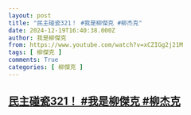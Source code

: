 ```yaml
---
layout: post
title: "民主碰瓷321！ #我是柳傑克 #柳杰克"
date: 2024-12-19T16:40:38.000Z
author: 我是柳傑克
from: https://www.youtube.com/watch?v=xCZIGg2j21M
tags: [ 柳傑克 ]
comments: True
categories: [ 柳傑克 ]
---
```

<!--1734626438000-->
[民主碰瓷321！ #我是柳傑克 #柳杰克](https://www.youtube.com/watch?v=xCZIGg2j21M)
------

<div>

</div>
